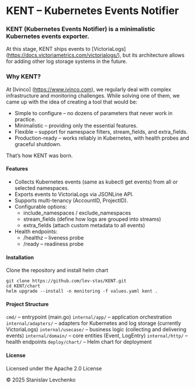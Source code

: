 # KENT – Kubernetes Events Notifier

### KENT (Kubernetes Events Notifier) is a minimalistic Kubernetes events exporter.

At this stage, KENT ships events to [VictoriaLogs] (https://docs.victoriametrics.com/victorialogs/), but its architecture allows for adding other log storage systems in the future.

### Why KENT?

At [Ivinco] (https://www.ivinco.com), we regularly deal with complex infrastructure and monitoring challenges.
While solving one of them, we came up with the idea of creating a tool that would be:

- Simple to configure – no dozens of parameters that never work in practice.
- Minimalistic – providing only the essential features.
- Flexible – support for namespace filters, stream_fields, and extra_fields.
- Production-ready – works reliably in Kubernetes, with health probes and graceful shutdown.

That’s how KENT was born.

#### Features

- Collects Kubernetes events (same as kubectl get events) from all or selected namespaces.
- Exports events to VictoriaLogs via JSONLine API.
- Supports multi-tenancy (AccountID, ProjectID).
- Configurable options:
  * include_namespaces / exclude_namespaces
  * stream_fields (define how logs are grouped into streams)
  * extra_fields (attach custom metadata to all events)
- Health endpoints:
  * /healthz – liveness probe
  * /ready – readiness probe

#### Installation

Clone the repository and install helm chart

```
git clone https://github.com/lev-stas/KENT.git
cd KENT/chart
helm upgrade --install -n monitoring -f values.yaml kent .
```


#### Project Structure
`cmd/` – entrypoint (main.go)
`internal/app/` – application orchestration
`internal/adapters/` – adapters for Kubernetes and log storage (currently VictoriaLogs)
`internal/usecase/` – business logic (collecting and delivering events)
`internal/domain/` – core entities (Event, LogEntry)
`internal/http/` – health endpoints
`deploy/chart/` – Helm chart for deployment

#### License

Licensed under the Apache 2.0 License

© 2025 Stanislav Levchenko